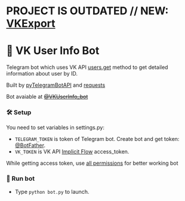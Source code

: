 # PROJECT IS OUTDATED // NEW: [VKExport][8]

# 📄 VK User Info Bot
Telegram bot which uses VK API [users.get][1] method to get detailed information about user by ID.

Built by [pyTelegramBotAPI][5] and [requests][6]

Bot avaiable at <del>[@VKUserInfo_bot][4]</del>


### 🛠 Setup
You need to set variables in settings.py:
* `TELEGRAM_TOKEN` is token of Telegram bot. Create bot and get token: [@BotFather][2].
* `VK_TOKEN` is VK API [Implicit Flow][3] access_token.

While getting access token, use [all permissions][7] for better working bot


### 🔌 Run bot
* Type `python bot.py` to launch.



[1]: https://vk.com/dev/users.get "users.get method"
[2]: https://telegram.me/BotFather "Open @BotFather in Telegram"
[3]: https://vk.com/dev/implicit_flow_user?f=3.%20Receiving%20access_token "Implicit Flow for User Access Token"
[4]: https://telegram.me/VKUserInfo_bot "@VKUserInfo_bot"
[5]: https://github.com/eternnoir/pyTelegramBotAPI "pyTelegramBotAPI at Github"
[6]: https://github.com/psf/requests "Requests lib at Github"
[7]: https://vk.com/dev/permissions?f=1.%20Access%20Permissions%20for%20User%20Token "Access Permissions for User Token"
[8]: https://github.com/graythze/VKExport "VKExport project"
